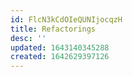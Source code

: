 ```yaml
---
id: FlcN3kCdOIeQUNIjocqzH
title: Refactorings
desc: ''
updated: 1643140345288
created: 1642629397126
---
```



